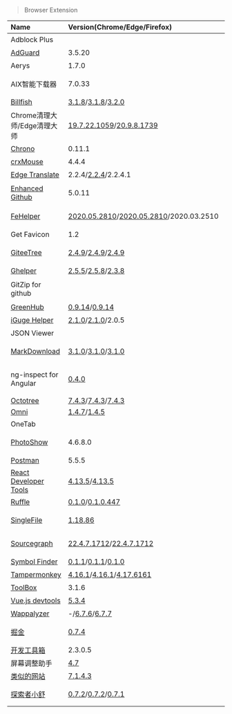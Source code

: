 > Browser Extension

| Name                              | Version(Chrome/Edge/Firefox)                                   | Description                          |
| :-------------------------------- | :------------------------------------------------------------- | :----------------------------------- |
| Adblock Plus                      |                                                                | 免除广告困扰                         |
| [AdGuard][AdGuard]                | 3.5.20                                                         | 广告拦截器                           |
| Aerys                             | 1.7.0                                                          | 窗口标签管理器                       |
| AIX智能下载器                     | 7.0.33                                                         | 高效实现网页内容的嗅探和下载         |
| [Billfish][BF]                    | [3.1.8][BF-Chrome]/[3.1.8][BF-Edge]/[3.2.0][BF-Firefox]        | 免费素材管理工具                     |
| Chrome清理大师/Edge清理大师       | [19.7.22.1059][CM-Chrome]/[20.9.8.1739][CM-Edge]               | 一键清理浏览器垃圾                   |
| [Chrono][Chrono]                  | 0.11.1                                                         | 下载管理器                           |
| [crxMouse][crxMouse]              | 4.4.4                                                          | 鼠标手势                             |
| [Edge Translate][EdgeTranslate]   | 2.2.4/[2.2.4][EdgeTranslate-Edge]/2.2.4.1                      | 侧边翻译                             |
| [Enhanced Github][EnhancedGithub] | 5.0.11                                                         | 提供GitHub附加组件的浏览器扩展       |
| [FeHelper][FH]                    | [2020.05.2810][FH-Chrome]/[2020.05.2810][FH-Edge]/2020.03.2510 | Web开发者常用工具集                  |
| Get Favicon                       | 1.2                                                            | 获取网页的favicon                    |
| [GiteeTree][GT]                   | [2.4.9][GT-Chrome]/[2.4.9][GT-Edge]/[2.4.9][GT-Firefox]        | 基于Octotree的码云文件树插件         |
| [Ghelper][GH]                     | [2.5.5][GH-Chrome]/[2.5.8][GH-Edge]/[2.3.8][GH-Firefox]        | 谷歌上网助手                         |
| GitZip for github                 |                                                                | 高速下载GitHub项目文件夹             |
| [GreenHub][GreenHub]              | [0.9.14][GreenHub-Chrome]/[0.9.14][GreenHub-Edge]              | 绿墙-网络出海工具                    |
| [iGuge Helper][iGuge]             | [2.1.0][iGuge-Chrome]/[2.1.0][iGuge-Edge]/2.0.5                | 谷歌学术助手                         |
| JSON Viewer                       |                                                                | 方便查看Json结构                     |
| [MarkDownload][MD]                | [3.1.0][MD-Chrome]/[3.1.0][MD-Edge]/[3.1.0][MD-Firefox]        | 把HTML格式自动转换成Markdown格式     |
| ng-inspect for Angular            | [0.4.0][ng-inspect-for-angular-Chrome]                         | 用于调试Angular(1.x/4+/lvy)应用程序  |
| [Octotree][OT]                    | [7.4.3][OT-Chrome]/[7.4.3][OT-Edge]/[7.4.3][OT-Firefox]        | GitHub Code Tree                     |
| [Omni][Omni]                      | [1.4.7][Omni-Chrome]/[1.4.5][Omni-Firefox]                     |                                      |
| OneTab                            |                                                                | 一键合并Tab                          |
| [PhotoShow][PhotoShow]            | 4.6.8.0                                                        | 悬浮快速查看网页原图                 |
| [Postman][Postman]                | 5.5.5                                                          | 网络API测试工具                      |
| [React Developer Tools][React]    | [4.13.5][React-Chrome]/[4.13.5][React-Edge]                    | React开发工具                        |
| [Ruffle][Ruffle]                  | [0.1.0][Ruffle-Chrome]/[0.1.0.447][Ruffle-Firefox]             | Flash模拟器                          |
| [SingleFile][SingleFile]          | [1.18.86][SingleFile-Chrome]                                   | 把网页完整保存到本地                 |
| [Sourcegraph][SG]                 | [22.4.7.1712][SG-Chrome]/[22.4.7.1712][SG-Firefox]             | Web代码搜索浏览工具                  |
| [Symbol Finder][SF]               | [0.1.1][SF-Chrome]/[0.1.1][SF-Edge]/[0.1.0][SF-Firefox]        | 轻松浏览和插入图标                   |
| [Tampermonkey][TM]                | [4.16.1][TM-Chrome]/[4.16.1][TM-Edge]/[4.17.6161][TM-Firefox]  | 用户脚本管理器                       |
| [ToolBox][ToolBox]                | 3.1.6                                                          | 常用工具                             |
| [Vue.js devtools][Vue]            | [5.3.4][Vue-Chrome]                                            | Vue开发工具                          |
| [Wappalyzer][Wappalyzer]          | -/[6.7.6][Wappalyzer-Edge]/[6.7.7][Wappalyzer-Firefox]         | 识别网站技术栈                       |
| [掘金][juejin]                    | [0.7.4][juejin-Edge]                                           | 一站式聚合优质内容·快捷工具·常用网址 |
| [开发工具箱][开发工具箱]          | 2.3.0.5                                                        | 软件开发小工具合集                   |
| 屏幕调整助手                      | [4.7][屏幕调整助手-Chrome]                                     | 更改屏幕的大小                       |
| [类似的网站][similar]             | [7.1.4.3][similar-Chrome]                                      | 发现相关网站                         |
| [探索者小舒][XS]                  | [0.7.2][XS-Chrome]/[0.7.2][XS-Edge]/[0.7.1][XS-Firefox]        | 强大快捷的搜索切换工具               |

[AdGuard]: https://adguard.com/zh_cn/adguard-browser-extension/overview.html '跳转主页'
[BF]: https://www.billfish.cn/ '跳转主页'
[BF-Chrome]: https://chrome.google.com/webstore/detail/billfish-free-material-ma/piohkopmiebhgodfkcfcmjbmgkcnjnmf '跳转Google Store'
[BF-Edge]: https://microsoftedge.microsoft.com/addons/detail/billfish-%E5%85%8D%E8%B4%B9%E7%B4%A0%E6%9D%90%E7%AE%A1%E7%90%86%E5%B7%A5%E5%85%B7v3/kjjmbhmmbfgbaannpbpoaabponeogaop?hl=zh-CN '跳转Microsoft Store'
[BF-Firefox]: https://addons.mozilla.org/zh-CN/firefox/addon/billfish-%E5%85%8D%E8%B4%B9%E5%9B%BE%E7%89%87%E7%AE%A1%E7%90%86%E9%87%87%E9%9B%86%E6%8F%92%E4%BB%B6/ '跳转Firefox Add-ons'
[CM-Chrome]: https://chrome.google.com/webstore/detail/clean-master-the-best-chr/eagiakjmjnblliacokhcalebgnhellfi '跳转Google Store'
[CM-Edge]: https://microsoftedge.microsoft.com/addons/detail/edge%E6%B8%85%E7%90%86%E5%A4%A7%E5%B8%88%EF%BC%9A%E4%B8%80%E9%94%AE%E6%B8%85%E7%90%86%E6%B5%8F%E8%A7%88%E5%99%A8%E5%9E%83%E5%9C%BE%EF%BC%8C%E8%AE%A9%E4%BD%A0%E7%9A%84edg/nlcebdoehkdiojeahkofcfnolkleembf '跳转Microsoft Store'
[Chrono]: https://www.chronodownloader.net/ '跳转主页'
[crxMouse]: https://crxmouse.com/zh-hans/ '跳转主页'
[EdgeTranslate]: https://github.com/EdgeTranslate/EdgeTranslate '跳转主页'
[EdgeTranslate-Edge]: https://microsoftedge.microsoft.com/addons/detail/%E4%BE%A7%E8%BE%B9%E7%BF%BB%E8%AF%91/bfdogplmndidlpjfhoijckpakkdjkkil '跳转Microsoft Store'
[EnhancedGithub]: https://varunmalhotra.xyz/enhanced-github/ '跳转主页'
[FH]: https://www.baidufe.com/fehelper '跳转主页'
[FH-Chrome]: https://chrome.google.com/webstore/detail/fehelper%E5%89%8D%E7%AB%AF%E5%8A%A9%E6%89%8B/pkgccpejnmalmdinmhkkfafefagiiiad '跳转Google Store'
[FH-Edge]: https://microsoftedge.microsoft.com/addons/detail/fehelper%E5%89%8D%E7%AB%AF%E5%8A%A9%E6%89%8B/feolnkbgcbjmamimpfcnklggdcbgakhe '跳转Microsoft Store'
[GT]: https://gitee.com/oschina/GitCodeTree '跳转主页'
[GT-Chrome]: https://chrome.google.com/webstore/detail/gitcodetree/inaaldjpdbkaodlmdcplgpoibohcmmlj '跳转Google Store'
[GT-Edge]: https://microsoftedge.microsoft.com/addons/detail/giteetree/ialknpjkghajbolmfcbklajihdimifdk '跳转Microsoft Store'
[GT-Firefox]: https://addons.mozilla.org/zh-CN/firefox/addon/giteetree/ '跳转Firefox Add-ons'
[GH]: https://ghelper.xyz/ '跳转主页'
[GH-Chrome]: https://chrome.google.com/webstore/detail/%E8%B0%B7%E6%AD%8C%E4%B8%8A%E7%BD%91%E5%8A%A9%E6%89%8B/cieikaeocafmceoapfogpffaalkncpkc '跳转Google Store'
[GH-Firefox]: https://addons.mozilla.org/zh-CN/firefox/addon/%E8%B0%B7%E6%AD%8C%E4%B8%8A%E7%BD%91%E5%8A%A9%E6%89%8B-%E5%AE%98%E7%BD%91%E7%89%88/ '跳转Firefox Add-ons'
[GH-Edge]: https://microsoftedge.microsoft.com/addons/detail/%E8%B0%B7%E6%AD%8C%E4%B8%8A%E7%BD%91%E5%8A%A9%E6%89%8B/eoboojokdmamahfilfmamjjkcmkmddgk '跳转Microsoft Store'
[GreenHub]: https://github.com/pablocc1979/Green-Hub-Proxy/ '跳转主页'
[GreenHub-Chrome]: https://chrome.google.com/webstore/detail/greenhub-free-vpn/knmhokeiipedacnhpjklbjmfgedfohco '跳转Google Store'
[GreenHub-Edge]: https://microsoftedge.microsoft.com/addons/detail/greenhub%E7%BB%BF%E5%A2%99%E2%80%94%E7%BD%91%E7%BB%9C%E5%87%BA%E6%B5%B7%E5%B7%A5%E5%85%B7/hholdpohidinjmkoanabdchniingdfac '跳转Microsoft Store'
[iGuge]: https://iguge.xyz/ '跳转主页'
[iGuge-Chrome]: https://chrome.google.com/webstore/detail/igg%E8%B0%B7%E6%AD%8C%E5%AD%A6%E6%9C%AF%E5%8A%A9%E6%89%8B/ncldcbhpeplkfijdhnoepdgdnmjkckij '跳转Google Store'
[iGuge-Edge]: https://microsoftedge.microsoft.com/addons/detail/igg%E8%B0%B7%E6%AD%8C%E5%AD%A6%E6%9C%AF%E5%8A%A9%E6%89%8B/mchibleoefileemjfghfejaggonplmmg '跳转Microsoft Store'
[ng-inspect-for-angular-Chrome]: https://chrome.google.com/webstore/detail/ng-inspect-for-angular1x4/onfmmmemcmipkohkkgofiojpiahbpogh '跳转Google Store'
[MD]: https://github.com/deathau/markdownload '跳转主页'
[MD-Chrome]: https://chrome.google.com/webstore/detail/markdownload-markdown-web/pcmpcfapbekmbjjkdalcgopdkipoggdi '跳转Google Store'
[MD-Edge]: https://microsoftedge.microsoft.com/addons/detail/markdownload-markdown-w/hajanaajapkhaabfcofdjgjnlgkdkknm '跳转Microsoft Store'
[MD-Firefox]: https://addons.mozilla.org/zh-CN/firefox/addon/markdownload/ '跳转Firefox Add-ons'
[OT]: https://www.octotree.io/ '跳转主页'
[OT-Chrome]: https://chrome.google.com/webstore/detail/octotree-github-code-tree/bkhaagjahfmjljalopjnoealnfndnagc '跳转Google Store'
[OT-Edge]: https://microsoftedge.microsoft.com/addons/detail/octotree-github-code-tr/joagmknfcgpikbadjkaikmnhpjadihjg '跳转Microsoft Store'
[OT-Firefox]: https://addons.mozilla.org/zh-CN/firefox/addon/octotree/ '跳转Firefox Add-ons'
[Omni]: https://github.com/alyssaxuu/omni '跳转主页'
[Omni-Chrome]: https://chrome.google.com/webstore/detail/omni/mapjgeachilmcbbokkgcbgpbakaaeehi '跳转Google Store'
[Omni-Firefox]: https://addons.mozilla.org/zh-CN/firefox/addon/omnisearch/ '跳转Firefox Add-ons'
[PhotoShow]: https://github.com/Mr-VincentW/PhotoShow '跳转主页'
[Postman]: https://www.postman.com/downloads/ '跳转主页'
[React]: https://github.com/facebook/react '跳转主页'
[React-Chrome]: https://chrome.google.com/webstore/detail/react-developer-tools/fmkadmapgofadopljbjfkapdkoienihi '跳转Google Store'
[React-Edge]: https://microsoftedge.microsoft.com/addons/detail/react-developer-tools/gpphkfbcpidddadnkolkpfckpihlkkil '跳转Microsoft Store'
[Ruffle]: https://ruffle.rs/ '跳转主页'
[Ruffle-Chrome]: https://chrome.google.com/webstore/detail/ruffle/donbcfbmhbcapadipfkeojnmajbakjdc '跳转Google Store'
[Ruffle-Firefox]: https://addons.mozilla.org/zh-CN/firefox/addon/ruffle_rs/ '跳转Firefox Add-ons'
[SingleFile]: https://github.com/gildas-lormeau/SingleFile '跳转主页'
[SingleFile-Chrome]: https://chrome.google.com/webstore/detail/singlefile/mpiodijhokgodhhofbcjdecpffjipkle '跳转Google Store'
[SG]: https://sourcegraph.com/ '跳转主页'
[SG-Chrome]: https://chrome.google.com/webstore/detail/sourcegraph/dgjhfomjieaadpoljlnidmbgkdffpack '跳转Google Store'
[SG-Firefox]: https://addons.mozilla.org/zh-CN/firefox/addon/sourcegraph-for-firefox/ '跳转Firefox Add-ons'
[TM]: https://www.tampermonkey.net/ '跳转主页'
[TM-Chrome]: https://chrome.google.com/webstore/detail/tampermonkey/dhdgffkkebhmkfjojejmpbldmpobfkfo '跳转Google Store'
[TM-Edge]: https://microsoftedge.microsoft.com/addons/detail/tampermonkey/iikmkjmpaadaobahmlepeloendndfphd '跳转Microsoft Store'
[TM-Firefox]: https://addons.mozilla.org/zh-CN/firefox/addon/tampermonkey/ '跳转Firefox Add-ons'
[ToolBox]: http://chenapp.com/chrome/developtools '跳转主页'
[Vue]: https://devtools.vuejs.org/ '跳转主页'
[Vue-Chrome]: https://chrome.google.com/webstore/detail/vuejs-devtools/nhdogjmejiglipccpnnnanhbledajbpd '跳转Google Store'
[Wappalyzer]: https://www.wappalyzer.com/ '跳转主页'
[Wappalyzer-Chrome]: https://chrome.google.com/webstore/detail/wappalyzer/gppongmhjkpfnbhagpmjfkannfbllamg '跳转Google Store'
[Wappalyzer-Edge]: https://microsoftedge.microsoft.com/addons/detail/wappalyzer/mnbndgmknlpdjdnjfmfcdjoegcckoikn '跳转Microsoft Store'
[Wappalyzer-Firefox]: https://addons.mozilla.org/zh-CN/firefox/addon/wappalyzer/ '跳转Firefox Add-ons'
[juejin]: https://juejin.cn/extension '跳转主页'
[juejin-Edge]: https://microsoftedge.microsoft.com/addons/detail/%E7%A8%80%E5%9C%9F%E6%8E%98%E9%87%91/iblloeofmdhfkbkpjkkombjngddeocjk '跳转Microsoft Store'
[开发工具箱]: https://www.box3.cn/ '跳转主页'
[屏幕调整助手-Chrome]: https://chrome.google.com/webstore/detail/%E5%B1%8F%E5%B9%95%E8%B0%83%E6%95%B4%E5%8A%A9%E6%89%8B/ajgidahckhliegaonfgbialbcpcljach '跳转Google Store'
[similar]: https://www.similarsites.com/ '跳转主页'
[similar-Chrome]: https://chrome.google.com/webstore/detail/similar-sites-discover-re/necpbmbhhdiplmfhmjicabdeighkndkn '跳转Google Store'
[SF]: https://mybrowseraddon.com/symbol-finder.html '跳转主页'
[SF-Chrome]: https://chrome.google.com/webstore/detail/symbol-finder/jkkcdhfbndheafipanegbnmhledmdcjj '跳转Google Store'
[SF-Edge]: https://microsoftedge.microsoft.com/addons/detail/symbol-finder/jkgpgpgilkkfmejondehknfkobjcdbgg '跳转Microsoft Store'
[SF-Firefox]: https://addons.mozilla.org/zh-CN/firefox/addon/symbol-finder/ '跳转Firefox Add-ons'
[XS]: https://ex.xiaoshu.app/ '跳转主页'
[XS-Chrome]: https://chrome.google.com/webstore/detail/lcalpcoppmdamffdmmchmadbpaoibaep '跳转Google Store'
[XS-Edge]: https://microsoftedge.microsoft.com/addons/detail/%E6%8E%A2%E7%B4%A2%E8%80%85%E5%B0%8F%E8%88%92/coneollgjonabefaacemccaknmicmncj '跳转Microsoft Store'
[XS-Firefox]: https://addons.mozilla.org/zh-CN/firefox/addon/explorer-xiaoshu/ '跳转Firefox Add-ons'
